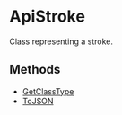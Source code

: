 # ApiStroke

Class representing a stroke.

## Methods

- [GetClassType](./Methods/GetClassType.md)
- [ToJSON](./Methods/ToJSON.md)